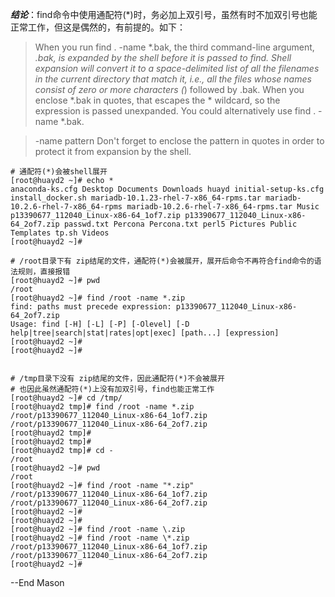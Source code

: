 


***结论***：find命令中使用通配符(*)时，务必加上双引号，虽然有时不加双引号也能正常工作，但这是偶然的，有前提的。如下：

> When you run find . -name *.bak, the third command-line argument, *.bak, is expanded by the shell before it is passed to find. Shell expansion will convert it to a space-delimited list of all the filenames in the current directory that match it, i.e., all the files whose names consist of zero or more characters (*) followed by .bak. When you enclose *.bak in quotes, that escapes the * wildcard, so the expression is passed unexpanded. You could alternatively use find . -name \*.bak. 


> -name pattern
     Don't forget to enclose the pattern in quotes in order to protect it from expansion by the shell.

    # 通配符(*)会被shell展开
    [root@huayd2 ~]# echo *
    anaconda-ks.cfg Desktop Documents Downloads huayd initial-setup-ks.cfg install_docker.sh mariadb-10.1.23-rhel-7-x86_64-rpms.tar mariadb-10.2.6-rhel-7-x86_64-rpms mariadb-10.2.6-rhel-7-x86_64-rpms.tar Music p13390677_112040_Linux-x86-64_1of7.zip p13390677_112040_Linux-x86-64_2of7.zip passwd.txt Percona Percona.txt perl5 Pictures Public Templates tp.sh Videos
    [root@huayd2 ~]# 

    # /root目录下有 zip结尾的文件，通配符(*)会被展开，展开后命令不再符合find命令的语法规则，直接报错
    [root@huayd2 ~]# pwd
    /root
    [root@huayd2 ~]# find /root -name *.zip
    find: paths must precede expression: p13390677_112040_Linux-x86-64_2of7.zip
    Usage: find [-H] [-L] [-P] [-Olevel] [-D help|tree|search|stat|rates|opt|exec] [path...] [expression]
    [root@huayd2 ~]# 
    [root@huayd2 ~]# 
    
    
    # /tmp目录下没有 zip结尾的文件，因此通配符(*)不会被展开
    # 也因此虽然通配符(*)上没有加双引号，find也能正常工作
    [root@huayd2 ~]# cd /tmp/
    [root@huayd2 tmp]# find /root -name *.zip
    /root/p13390677_112040_Linux-x86-64_1of7.zip
    /root/p13390677_112040_Linux-x86-64_2of7.zip
    [root@huayd2 tmp]# 
    [root@huayd2 tmp]# 
    [root@huayd2 tmp]# cd -
    /root
    [root@huayd2 ~]# pwd
    /root
    [root@huayd2 ~]# find /root -name "*.zip"
    /root/p13390677_112040_Linux-x86-64_1of7.zip
    /root/p13390677_112040_Linux-x86-64_2of7.zip
    [root@huayd2 ~]# 
    [root@huayd2 ~]# 
    [root@huayd2 ~]# find /root -name \.zip
    [root@huayd2 ~]# find /root -name \*.zip
    /root/p13390677_112040_Linux-x86-64_1of7.zip
    /root/p13390677_112040_Linux-x86-64_2of7.zip
    [root@huayd2 ~]# 

--End
Mason
